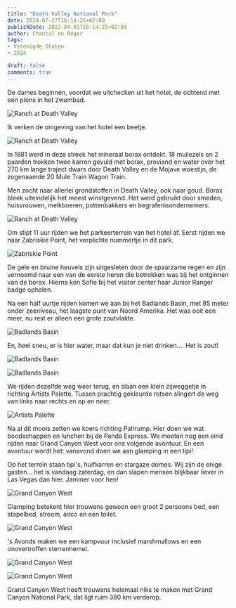 ```yaml
---
title: "Death Valley National Park"
date: 2024-07-27T16:14:25+02:00
publishDate: 2022-04-01T16:14:25+02:00
author: Chantal en Roger
tags:
- Verenigde Staten
- 2024

draft: false
comments: true
---
```


De dames beginnen, voordat we uitchecken uit het hotel, de ochtend met een plons in het zwembad.

![Ranch at Death Valley](./images/IMG_5265.jpg)

Ik verken de omgeving van het hotel een beetje.

![Ranch at Death Valley](./images/IMG_5267.jpg)

In 1881 werd in deze streek het mineraal borax ontdekt. 18 muilezels en 2 paarden trokken twee karren gevuld met borax, proviand en water over het 270 km lange traject dwars door Death Valley en de Mojave woestijn, de zogenaamde 20 Mule Train Wagon Train.

Men zocht naar allerlei grondstoffen in Death Valley, ook naar goud. Borax bleek uiteindelijk het meest winstgevend. Het werd gebruikt door smeden, huisvrouwen, melkboeren, pottenbakkers en begrafenisondernemers.

![Ranch at Death Valley](./images/IMG_5270.jpg)

Om stipt 11 uur rijden we het parkeerterrein van het hotel af. Eerst rijden we naar Zabriskie Point, het verplichte nummertje in dit park.

![Zabriskie Point](./images/IMG_9722.jpg)

De gele en bruine heuvels zijn uitgesleten door de spaarzame regen en zijn vernoemd naar een van de eerste heren die betrokken was bij het ontginnen van de borax. Hierna kon Sofie bij het visitor center haar Junior Ranger badge ophalen.

Na een half uurtje rijden komen we aan bij het Badlands Basin, met 85 meter onder zeeniveau, het laagste punt van Noord Amerika. Het was ooit een meer, nu rest er alleen een grote zoutvlakte.

![Badlands Basin](./images/IMG_5286.jpg)

En, heel sneu, er is hier water, maar dat kun je niet drinken.... Het is zout!

![Badlands Basin](./images/IMG_9732.jpg)

![Badlands Basin](./images/IMG_5283.JPG)

We rijden dezelfde weg weer terug, en slaan een klein zijweggetje in richting Artists Palette. Tussen prachtig gekleurde rotsen slingert de weg van links naar rechts en op en neer.

![Artists Palette](./images/IMG_5287.jpg)

Na al dit moois zetten we koers richting Pahrump. Hier doen we wat boodschappen en lunchen bij de Panda Express. We moeten nog een eind rijden naar Grand Canyon West voor ons volgende avontuur. En een avontuur wordt het: vanavond doen we aan glamping in een tipi!

Op het terrein staan tipi's, huifkarren en stargaze domes. Wij zijn de enige gasten... het is vandaag zaterdag, en dan slapen mensen blijkbaar liever in Las Vegas dan hier. Jammer voor hen!

![Grand Canyon West](./images/IMG_9749.jpg)

Glamping betekent hier trouwens gewoon een groot 2 persoons bed, een stapelbed, stroom, airco en een toilet.

![Grand Canyon West](./images/IMG_5290.jpg)

's Avonds maken we een kampvuur inclusief marshmallows en een onovertroffen sterrenhemel.

![Grand Canyon West](./images/IMG_5299.jpg)

![Grand Canyon West](./images/IMG_5305.jpg)

Grand Canyon West heeft trouwens helemaal niks te maken met Grand Canyon National Park, dat ligt ruim 380 km verderop.

